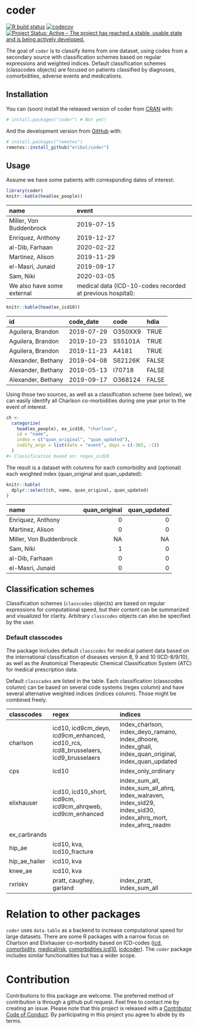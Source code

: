 coder
================

[![R build
status](https://github.com/eribul/coder/workflows/R-CMD-check/badge.svg)](https://github.com/eribul/coder/actions)
[![codecov](https://codecov.io/gh/eribul/coder/branch/master/graph/badge.svg)](https://codecov.io/gh/eribul/coder)
[![Project Status: Active – The project has reached a stable, usable
state and is being actively
developed.](https://www.repostatus.org/badges/latest/active.svg)](https://www.repostatus.org/#active)

<!-- README.md is generated from README.Rmd. Please edit that file -->

The goal of `coder` is to classify items from one dataset, using codes
from a secondary source with classification schemes based on regular
expressions and weighted indices. Default classification schemes
(classcodes objects) are focused on patients classified by diagnoses,
comorbidities, adverse events and medications.

## Installation

You can (soon) install the released version of coder from
[CRAN](https://CRAN.R-project.org) with:

``` r
# install.packages("coder") # Not yet!
```

And the development version from [GitHub](https://github.com/) with:

``` r
# install.packages("remotes")
remotes::install_github("eribul/coder")
```

## Usage

Assume we have some patients with corresponding dates of interest:

``` r
library(coder)
knitr::kable(head(ex_people))
```

| name                       | event                                                      |
| :------------------------- | :--------------------------------------------------------- |
| Miller, Von Buddenbrock    | 2019-07-15                                                 |
| Enriquez, Anthony          | 2019-12-27                                                 |
| al-Dib, Farhaan            | 2020-02-22                                                 |
| Martinez, Alison           | 2019-11-29                                                 |
| el-Masri, Junaid           | 2019-09-17                                                 |
| Sam, Niki                  | 2020-03-05                                                 |
| We also have some external | medical data (ICD-10-codes recorded at previous hospital): |

``` r
knitr::kable(head(ex_icd10))
```

| id                 | code\_date | code    | hdia  |
| :----------------- | :--------- | :------ | :---- |
| Aguilera, Brandon  | 2019-07-29 | O350XX9 | TRUE  |
| Aguilera, Brandon  | 2019-10-23 | S55101A | TRUE  |
| Aguilera, Brandon  | 2019-11-23 | A4181   | TRUE  |
| Alexander, Bethany | 2019-04-08 | S62126K | FALSE |
| Alexander, Bethany | 2019-05-13 | I70718  | FALSE |
| Alexander, Bethany | 2019-09-17 | O368124 | FALSE |

Using those two sources, as well as a classification scheme (see below),
we can easily identify all Charlson co-morbidities during one year prior
to the event of interest.

``` r
ch <- 
  categorize(
    head(ex_people), ex_icd10, "charlson",
    id = "name",
    index = c("quan_original", "quan_updated"),
    codify_args = list(date = "event", days = c(-365, -1))
  )
#> Classification based on: regex_icd10
```

The result is a dataset with columns for each comorbidity and (optional)
each weighted index (quan\_original and quan\_updated):

``` r
knitr::kable(
  dplyr::select(ch, name, quan_original, quan_updated) 
)
```

| name                    | quan\_original | quan\_updated |
| :---------------------- | -------------: | ------------: |
| Enriquez, Anthony       |              0 |             0 |
| Martinez, Alison        |              0 |             0 |
| Miller, Von Buddenbrock |             NA |            NA |
| Sam, Niki               |              1 |             0 |
| al-Dib, Farhaan         |              0 |             0 |
| el-Masri, Junaid        |              0 |             0 |

## Classification schemes

Classification schemes (`classcodes` objects) are based on regular
expressions for computational speed, but their content can be summarized
and visualized for clarity. Arbitrary `classcodes` objects can also be
specified by the user.

### Default classcodes

The package includes default `classcodes` for medical patient data based
on the international classification of diseases version 8, 9 and 10
(ICD-8/9/10), as well as the Anatomical Therapeutic Chemical
Classification System (ATC) for medical prescription data.

Default `classcades` are listed in the table. Each classification
(classcodes column) can be based on several code systems (regex column)
and have several alternative weighted indices (indices column). Those
might be combined freely.

| classcodes      | regex                                                                                   | indices                                                                                                                    |
| :-------------- | :-------------------------------------------------------------------------------------- | :------------------------------------------------------------------------------------------------------------------------- |
| charlson        | icd10, icd9cm\_deyo, icd9cm\_enhanced, icd10\_rcs, icd8\_brusselaers, icd9\_brusselaers | index\_charlson, index\_deyo\_ramano, index\_dhoore, index\_ghali, index\_quan\_original, index\_quan\_updated             |
| cps             | icd10                                                                                   | index\_only\_ordinary                                                                                                      |
| elixhauser      | icd10, icd10\_short, icd9cm, icd9cm\_ahrqweb, icd9cm\_enhanced                          | index\_sum\_all, index\_sum\_all\_ahrq, index\_walraven, index\_sid29, index\_sid30, index\_ahrq\_mort, index\_ahrq\_readm |
| ex\_carbrands   |                                                                                         |                                                                                                                            |
| hip\_ae         | icd10, kva, icd10\_fracture                                                             |                                                                                                                            |
| hip\_ae\_hailer | icd10, kva                                                                              |                                                                                                                            |
| knee\_ae        | icd10, kva                                                                              |                                                                                                                            |
| rxriskv         | pratt, caughey, garland                                                                 | index\_pratt, index\_sum\_all                                                                                              |

# Relation to other packages

`coder` uses `data.table` as a backend to increase computational speed
for large datasets. There are some R packages with a narrow focus on
Charlson and Elixhauser co-morbidity based on ICD-codes
([icd](https://CRAN.R-project.org/package=icd),
[comorbidity](https://CRAN.R-project.org/package=comorbidity),
[medicalrisk](https://CRAN.R-project.org/package=medicalrisk),
[comorbidities.icd10](https://github.com/gforge/comorbidities.icd10),
[icdcoder](https://github.com/wtcooper/icdcoder)). The `coder` package
includes similar functionalities but has a wider scope.

# Contribution

Contributions to this package are welcome. The preferred method of
contribution is through a github pull request. Feel free to contact me
by creating an issue. Please note that this project is released with a
[Contributor Code of Conduct](CODE_OF_CONDUCT.md). By participating in
this project you agree to abide by its terms.
